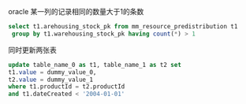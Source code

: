 oracle 某一列的记录相同的数量大于1的条数
```sql
select t1.arehousing_stock_pk from mm_resource_predistribution t1
 group by t1.warehousing_stock_pk having count(*) > 1
```

同时更新两张表
```sql
update table_name_0 as t1, table_name_1 as t2 set 
t1.value = dummy_value_0,
t2.value = dummy_value_1
where t1.productId = t2.productId
and t1.dateCreated < '2004-01-01'
```
